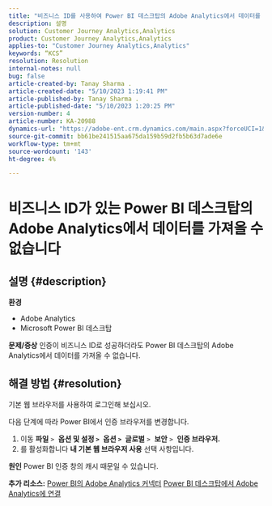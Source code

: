 ```yaml
---
title: "비즈니스 ID를 사용하여 Power BI 데스크탑의 Adobe Analytics에서 데이터를 가져올 수 없음"
description: 설명
solution: Customer Journey Analytics,Analytics
product: Customer Journey Analytics,Analytics
applies-to: "Customer Journey Analytics,Analytics"
keywords: “KCS”
resolution: Resolution
internal-notes: null
bug: false
article-created-by: Tanay Sharma .
article-created-date: "5/10/2023 1:19:41 PM"
article-published-by: Tanay Sharma .
article-published-date: "5/10/2023 1:20:25 PM"
version-number: 4
article-number: KA-20988
dynamics-url: "https://adobe-ent.crm.dynamics.com/main.aspx?forceUCI=1&pagetype=entityrecord&etn=knowledgearticle&id=4196374e-35ef-ed11-8849-6045bd0065b6"
source-git-commit: bb61be241515aa675da159b59d2fb5b63d7ade6e
workflow-type: tm+mt
source-wordcount: '143'
ht-degree: 4%

---
```


# 비즈니스 ID가 있는 Power BI 데스크탑의 Adobe Analytics에서 데이터를 가져올 수 없습니다

## 설명 {#description}


<b>환경</b>

- Adobe Analytics
- Microsoft Power BI 데스크탑




<b>문제/증상</b>
인증이 비즈니스 ID로 성공하더라도 Power BI 데스크탑의 Adobe Analytics에서 데이터를 가져올 수 없습니다.


## 해결 방법 {#resolution}


기본 웹 브라우저를 사용하여 로그인해 보십시오.

다음 단계에 따라 Power BI에서 인증 브라우저를 변경합니다.

1. 이동 <b>파일</b> `>`  <b>옵션 및 설정 `>` </b> <b>옵션 `>` </b> <b>글로벌</b> `>`  <b>보안</b> `>`  <b>인증 브라우저.</b>
2. 를 활성화합니다 <b>내 기본 웹 브라우저 사용</b> 선택 사항입니다.


<b>원인</b>
Power BI 인증 창의 캐시 때문일 수 있습니다.

<b>추가 리소스:</b>
[Power BI의 Adobe Analytics 커넥터](https://experienceleague.adobe.com/docs/analytics-learn/tutorials/integrations/power-bi/adobe-analytics-connector-in-power-bi.html?lang=en)
[Power BI 데스크탑에서 Adobe Analytics에 연결](https://learn.microsoft.com/en-us/power-bi/connect-data/desktop-connect-adobe-analytics)
